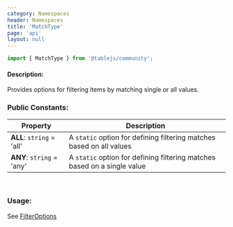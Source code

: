 ```yaml
---
category: Namespaces
header: Namespaces
title: 'MatchType'
page: 'api'
layout: null
---
```


```typescript
import { MatchType } from '@tablejs/community';
```

#### Description:

Provides options for filtering items by matching single or all values.

### Public Constants:

| Property          | Description   |
| ------------- | ------------- |
| **ALL**: `string` = 'all' | A `static` option for defining filtering matches based on all values |
| **ANY**: `string` = 'any' | A `static` option for defining filtering matches based on a single value |

<br/>

### Usage:

See [FilterOptions](./#/filter-options)

